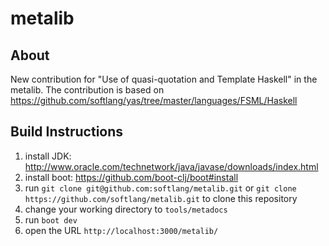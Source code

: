 # metalib

## About
New contribution for "Use of quasi-quotation and Template Haskell" in the metalib. The contribution is based on https://github.com/softlang/yas/tree/master/languages/FSML/Haskell

## Build Instructions

1. install JDK: http://www.oracle.com/technetwork/java/javase/downloads/index.html
2. install boot: https://github.com/boot-clj/boot#install
3. run `git clone git@github.com:softlang/metalib.git` or `git clone https://github.com/softlang/metalib.git` to clone this repository
4. change your working directory to `tools/metadocs`
4. run `boot dev`
5. open the URL `http://localhost:3000/metalib/`
